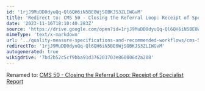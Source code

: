 ```yaml
---
id: '1rjJ9MuDD0dyuQq-Ql6QH6iN5BE0WjSOBKJS3ZLIWGvM'
title: 'Redirect to: CMS 50 - Closing the Referral Loop: Receipt of Specialist Report'
date: '2023-11-16T18:10:40.283Z'
source: 'https://drive.google.com/open?id=1rjJ9MuDD0dyuQq-Ql6QH6iN5BE0WjSOBKJS3ZLIWGvM'
mimeType: 'text/x-markdown'
url: '../quality-measure-specifications-and-recommended-workflows/cms-50-closing-the-referral-loop-receipt-of-specialist-report.md'
redirectTo: '1rjJ9MuDD0dyuQq-Ql6QH6iN5BE0WjSOBKJS3ZLIWGvM'
autogenerated: true
wikigdrive: '7bd2b52c5cf9bba91d376203703e860806d2a208'
---
```

Renamed to: [CMS 50 - Closing the Referral Loop: Receipt of Specialist Report](../quality-measure-specifications-and-recommended-workflows/cms-50-closing-the-referral-loop-receipt-of-specialist-report.md)
